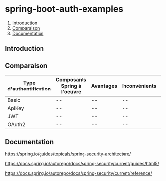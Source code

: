 # spring-boot-auth-examples

1. [Introduction](#introduction)
2. [Comparaison](#comparaison)
3. [Documentation](#documentation)


## Introduction


## Comparaison

|Type d'authentification|Composants Spring à l'oeuvre|Avantages|Inconvénients|Remarques|
|--|--|--|--|--|
|Basic|--|--|--|--|
|ApiKey|--|--|--|--|
|JWT|--|--|--|--|
|OAuth2|--|--|--|--|

## Documentation

https://spring.io/guides/topicals/spring-security-architecture/

https://docs.spring.io/autorepo/docs/spring-security/current/guides/html5/

https://docs.spring.io/autorepo/docs/spring-security/current/reference/



